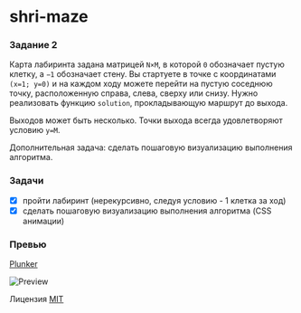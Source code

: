 # shri-maze

### Задание 2
Карта лабиринта задана матрицей `N×M`, в которой `0` обозначает пустую клетку, а `−1` обозначает стену. Вы стартуете в точке с координатами `(x=1; y=0)` и на каждом ходу можете перейти на пустую соседнюю точку, расположенную справа, слева, сверху или снизу. Нужно реализовать функцию `solution`, прокладывающую маршрут до выхода.

Выходов может быть несколько. Точки выхода всегда удовлетворяют условию `y=M`.

Дополнительная задача: сделать пошаговую визуализацию выполнения алгоритма.

### Задачи
- [x] пройти лабиринт (нерекурсивно, следуя условию - 1 клетка за ход)
- [x] сделать пошаговую визуализацию выполнения алгоритма (CSS анимации)

### Превью
[Plunker](http://plnkr.co/ibtyb6SvMvlXrNzpVkRD)

![Preview](http://i.imgur.com/mcCGSMj.png)

Лицензия [MIT](LICENSE.md)
